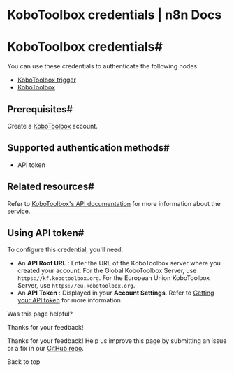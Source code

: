 # KoboToolbox credentials | n8n Docs

[ ](https://github.com/n8n-io/n8n-docs/edit/main/docs/integrations/builtin/credentials/kobotoolbox.md "Edit this page")

# KoboToolbox credentials#

You can use these credentials to authenticate the following nodes:

  * [KoboToolbox trigger](../../trigger-nodes/n8n-nodes-base.kobotoolboxtrigger/)
  * [KoboToolbox](../../app-nodes/n8n-nodes-base.kobotoolbox/)

## Prerequisites#

Create a [KoboToolbox](https://www.kobotoolbox.org/) account.

## Supported authentication methods#

  * API token

## Related resources#

Refer to [KoboToolbox's API documentation](https://support.kobotoolbox.org/api.html) for more information about the service.

## Using API token#

To configure this credential, you'll need:

  * An **API Root URL** : Enter the URL of the KoboToolbox server where you created your account. For the Global KoboToolbox Server, use `https://kf.kobotoolbox.org`. For the European Union KoboToolbox Server, use `https://eu.kobotoolbox.org`.
  * An **API Token** : Displayed in your **Account Settings**. Refer to [Getting your API token](https://support.kobotoolbox.org/api.html#getting-your-api-token) for more information.

Was this page helpful? 

Thanks for your feedback! 

Thanks for your feedback! Help us improve this page by submitting an issue or a fix in our [GitHub repo](https://github.com/n8n-io/n8n-docs). 

Back to top